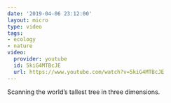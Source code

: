 ```yaml
---
date: '2019-04-06 23:12:00'
layout: micro
type: video
tags:
- ecology
- nature
video:
  provider: youtube
  id: 5kiG4MTBcJE
  url: https://www.youtube.com/watch?v=5kiG4MTBcJE
---
```


Scanning the world’s tallest tree in three dimensions.


